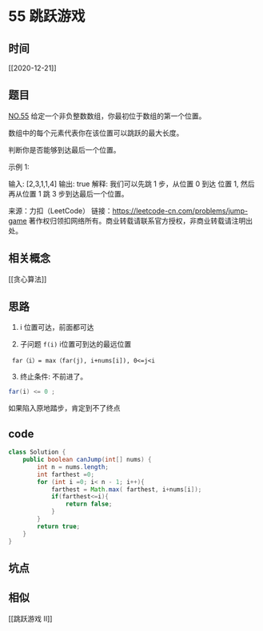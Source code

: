 # 55 跳跃游戏
## 时间
[[2020-12-21]]
## 题目
[NO.55](https://leetcode-cn.com/problems/jump-game)
给定一个非负整数数组，你最初位于数组的第一个位置。

数组中的每个元素代表你在该位置可以跳跃的最大长度。

判断你是否能够到达最后一个位置。

示例 1:

输入: [2,3,1,1,4]
输出: true
解释: 我们可以先跳 1 步，从位置 0 到达 位置 1, 然后再从位置 1 跳 3 步到达最后一个位置。


来源：力扣（LeetCode）
链接：https://leetcode-cn.com/problems/jump-game
著作权归领扣网络所有。商业转载请联系官方授权，非商业转载请注明出处。
## 相关概念
[[贪心算法]]

## 思路
1. i 位置可达，前面都可达

2. 子问题 `f(i)` i位置可到达的最远位置
```
 far（i）= max（far(j), i+nums[i]), 0<=j<i
```
3. 终止条件: 不前进了。
```java
far(i) <= 0 ; 
``` 

如果陷入原地踏步，肯定到不了终点
## code
```java
class Solution {
    public boolean canJump(int[] nums) {
        int n = nums.length;
        int farthest =0;
        for (int i =0; i< n - 1; i++){
            farthest = Math.max( farthest, i+nums[i]);
            if(farthest<=i){
                return false;
            }
        }
        return true;
    }
}
```

## 坑点

## 相似
[[跳跃游戏 II]]